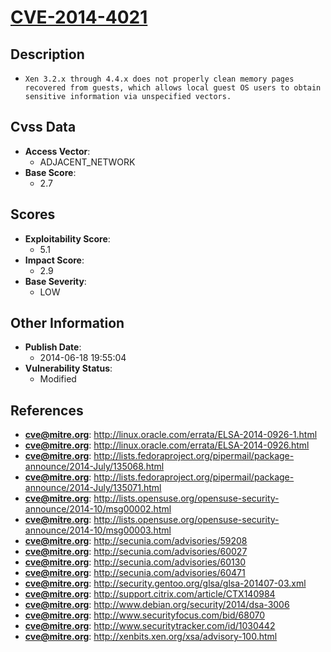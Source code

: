 
# [CVE-2014-4021](http://linux.oracle.com/errata/ELSA-2014-0926-1.html)

## Description

- `Xen 3.2.x through 4.4.x does not properly clean memory pages recovered from guests, which allows local guest OS users to obtain sensitive information via unspecified vectors.`

## Cvss Data

- **Access Vector**:
  - ADJACENT_NETWORK
- **Base Score**:
  - 2.7

## Scores

- **Exploitability Score**:
  - 5.1
- **Impact Score**:
  - 2.9
- **Base Severity**:
  - LOW

## Other Information

- **Publish Date**:
  - 2014-06-18 19:55:04
- **Vulnerability Status**:
  - Modified

## References

- **cve@mitre.org**: http://linux.oracle.com/errata/ELSA-2014-0926-1.html
- **cve@mitre.org**: http://linux.oracle.com/errata/ELSA-2014-0926.html
- **cve@mitre.org**: http://lists.fedoraproject.org/pipermail/package-announce/2014-July/135068.html
- **cve@mitre.org**: http://lists.fedoraproject.org/pipermail/package-announce/2014-July/135071.html
- **cve@mitre.org**: http://lists.opensuse.org/opensuse-security-announce/2014-10/msg00002.html
- **cve@mitre.org**: http://lists.opensuse.org/opensuse-security-announce/2014-10/msg00003.html
- **cve@mitre.org**: http://secunia.com/advisories/59208
- **cve@mitre.org**: http://secunia.com/advisories/60027
- **cve@mitre.org**: http://secunia.com/advisories/60130
- **cve@mitre.org**: http://secunia.com/advisories/60471
- **cve@mitre.org**: http://security.gentoo.org/glsa/glsa-201407-03.xml
- **cve@mitre.org**: http://support.citrix.com/article/CTX140984
- **cve@mitre.org**: http://www.debian.org/security/2014/dsa-3006
- **cve@mitre.org**: http://www.securityfocus.com/bid/68070
- **cve@mitre.org**: http://www.securitytracker.com/id/1030442
- **cve@mitre.org**: http://xenbits.xen.org/xsa/advisory-100.html
